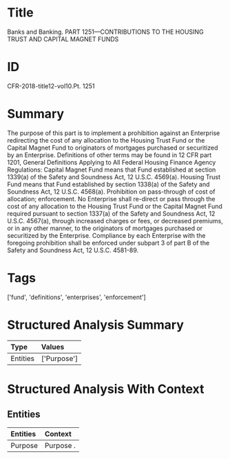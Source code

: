 # Title

 Banks and Banking. PART 1251—CONTRIBUTIONS TO THE HOUSING TRUST AND CAPITAL MAGNET FUNDS


# ID

 CFR-2018-title12-vol10.Pt. 1251


# Summary

The purpose of this part is to implement a prohibition against an Enterprise redirecting the cost of any allocation to the Housing Trust Fund or the Capital Magnet Fund to originators of mortgages purchased or securitized by an Enterprise.
Definitions of other terms may be found in 12 CFR part 1201, General Definitions Applying to All Federal Housing Finance Agency Regulations:
Capital Magnet Fund means that Fund established at section 1339(a) of the Safety and Soundness Act, 12 U.S.C. 4569(a).
Housing Trust Fund means that Fund established by section 1338(a) of the Safety and Soundness Act, 12 U.S.C. 4568(a).
Prohibition on pass-through of cost of allocation; enforcement.
No Enterprise shall re-direct or pass through the cost of any allocation to the Housing Trust Fund or the Capital Magnet Fund required pursuant to section 1337(a) of the Safety and Soundness Act, 12 U.S.C. 4567(a), through increased charges or fees, or decreased premiums, or in any other manner, to the originators of mortgages purchased or securitized by the Enterprise.
Compliance by each Enterprise with the foregoing prohibition shall be enforced under subpart 3 of part B of the Safety and Soundness Act, 12 U.S.C. 4581-89.


# Tags

['fund', 'definitions', 'enterprises', 'enforcement']


# Structured Analysis Summary

| Type     | Values      |
|:---------|:------------|
| Entities | ['Purpose'] |


# Structured Analysis With Context

 


## Entities

| Entities   | Context   |
|:-----------|:----------|
| Purpose    | Purpose . |


